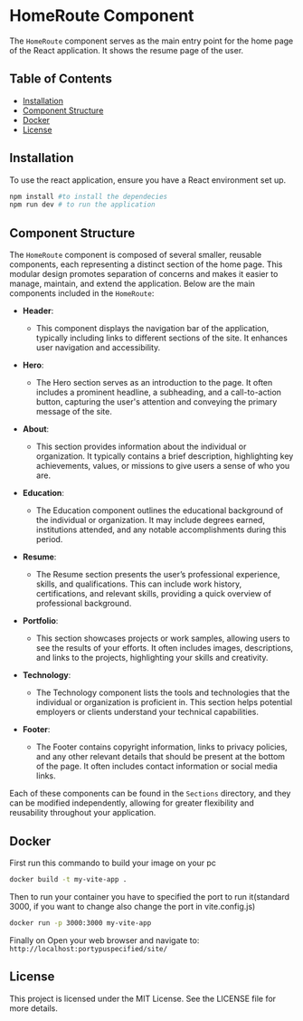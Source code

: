 # HomeRoute Component

The `HomeRoute` component serves as the main entry point for the home page of the React application. It shows the resume page of the user.

## Table of Contents

- [Installation](#installation)
- [Component Structure](#component-structure)
- [Docker](#docker)
- [License](#license)

## Installation

To use the react application, ensure you have a React environment set up.

```bash
npm install #to install the dependecies
npm run dev # to run the application
```
## Component Structure
The `HomeRoute` component is composed of several smaller, reusable components, each representing a distinct section of the home page. This modular design promotes separation of concerns and makes it easier to manage, maintain, and extend the application. Below are the main components included in the `HomeRoute`:

- **Header**: 
  - This component displays the navigation bar of the application, typically including links to different sections of the site. It enhances user navigation and accessibility.
  
- **Hero**: 
  - The Hero section serves as an introduction to the page. It often includes a prominent headline, a subheading, and a call-to-action button, capturing the user's attention and conveying the primary message of the site.
  
- **About**: 
  - This section provides information about the individual or organization. It typically contains a brief description, highlighting key achievements, values, or missions to give users a sense of who you are.
  
- **Education**: 
  - The Education component outlines the educational background of the individual or organization. It may include degrees earned, institutions attended, and any notable accomplishments during this period.
  
- **Resume**: 
  - The Resume section presents the user’s professional experience, skills, and qualifications. This can include work history, certifications, and relevant skills, providing a quick overview of professional background.
  
- **Portfolio**: 
  - This section showcases projects or work samples, allowing users to see the results of your efforts. It often includes images, descriptions, and links to the projects, highlighting your skills and creativity.
  
- **Technology**: 
  - The Technology component lists the tools and technologies that the individual or organization is proficient in. This section helps potential employers or clients understand your technical capabilities.
  
- **Footer**: 
  - The Footer contains copyright information, links to privacy policies, and any other relevant details that should be present at the bottom of the page. It often includes contact information or social media links.

Each of these components can be found in the `Sections` directory, and they can be modified independently, allowing for greater flexibility and reusability throughout your application.

## Docker
First run this commando to build your image on your pc
```bash
docker build -t my-vite-app .
```
Then to run your container you have to specified the port to run it(standard 3000, if you want to change also change the port in vite.config.js)
```bash
docker run -p 3000:3000 my-vite-app
```
Finally on Open your web browser and navigate to:
```http://localhost:portypuspecified/site/```

## License
This project is licensed under the MIT License. See the LICENSE file for more details.